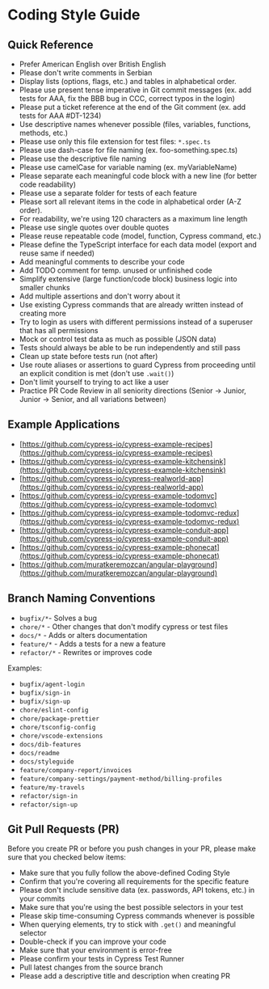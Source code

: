 # Coding Style Guide

## Quick Reference

- Prefer American English over British English
- Please don't write comments in Serbian
- Display lists (options, flags, etc.) and tables in alphabetical order.
- Please use present tense imperative in Git commit messages (ex. add tests for AAA, fix the BBB bug in CCC, correct typos in the login)
- Please put a ticket reference at the end of the Git comment (ex. add tests for AAA #DT-1234)
- Use descriptive names whenever possible (files, variables, functions, methods, etc.)
- Please use only this file extension for test files: `*.spec.ts`
- Please use dash-case for file naming (ex. foo-something.spec.ts)
- Please use the descriptive file naming
- Please use camelCase for variable naming (ex. myVariableName)
- Please separate each meaningful code block with a new line (for better code readability)
- Please use a separate folder for tests of each feature
- Please sort all relevant items in the code in alphabetical order (A-Z order).
- For readability, we're using 120 characters as a maximum line length
- Please use single quotes over double quotes
- Please reuse repeatable code (model, function, Cypress command, etc.)
- Please define the TypeScript interface for each data model (export and reuse same if needed)
- Add meaningful comments to describe your code
- Add TODO comment for temp. unused or unfinished code
- Simplify extensive (large function/code block) business logic into smaller chunks
- Add multiple assertions and don't worry about it
- Use existing Cypress commands that are already written instead of creating more
- Try to login as users with different permissions instead of a superuser that has all permissions
- Mock or control test data as much as possible (JSON data)
- Tests should always be able to be run independently and still pass
- Clean up state before tests run (not after)
- Use route aliases or assertions to guard Cypress from proceeding until an explicit condition is met (don't use `.wait()`)
- Don't limit yourself to trying to act like a user
- Practice PR Code Review in all seniority directions (Senior -> Junior, Junior -> Senior, and all variations between)

## Example Applications

- [https://github.com/cypress-io/cypress-example-recipes](https://github.com/cypress-io/cypress-example-recipes)
- [https://github.com/cypress-io/cypress-example-kitchensink](https://github.com/cypress-io/cypress-example-kitchensink)
- [https://github.com/cypress-io/cypress-realworld-app](https://github.com/cypress-io/cypress-realworld-app)
- [https://github.com/cypress-io/cypress-example-todomvc](https://github.com/cypress-io/cypress-example-todomvc)
- [https://github.com/cypress-io/cypress-example-todomvc-redux](https://github.com/cypress-io/cypress-example-todomvc-redux)
- [https://github.com/cypress-io/cypress-example-conduit-app](https://github.com/cypress-io/cypress-example-conduit-app)
- [https://github.com/cypress-io/cypress-example-phonecat](https://github.com/cypress-io/cypress-example-phonecat)
- [https://github.com/muratkeremozcan/angular-playground](https://github.com/muratkeremozcan/angular-playground)

## Branch Naming Conventions

- `bugfix/*`- Solves a bug
- `chore/*` - Other changes that don't modify cypress or test files
- `docs/*` - Adds or alters documentation
- `feature/*` - Adds a tests for a new a feature
- `refactor/*` - Rewrites or improves code

Examples:

- `bugfix/agent-login`
- `bugfix/sign-in`
- `bugfix/sign-up`
- `chore/eslint-config`
- `chore/package-prettier`
- `chore/tsconfig-config`
- `chore/vscode-extensions`
- `docs/dib-features`
- `docs/readme`
- `docs/styleguide`
- `feature/company-report/invoices`
- `feature/company-settings/payment-method/billing-profiles`
- `feature/my-travels`
- `refactor/sign-in`
- `refactor/sign-up`

## Git Pull Requests (PR)

Before you create PR or before you push changes in your PR, please make sure that you checked below items:

- Make sure that you fully follow the above-defined Coding Style
- Confirm that you're covering all requirements for the specific feature
- Please don't include sensitive data (ex. passwords, API tokens, etc.) in your commits
- Make sure that you're using the best possible selectors in your test
- Please skip time-consuming Cypress commands whenever is possible
- When querying elements, try to stick with `.get()` and meaningful selector
- Double-check if you can improve your code
- Make sure that your environment is error-free
- Please confirm your tests in Cypress Test Runner
- Pull latest changes from the source branch
- Please add a descriptive title and description when creating PR
